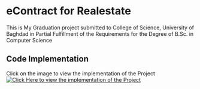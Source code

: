 # eContract for Realestate
This is My Graduation project submitted to College of Science, University of Baghdad in Partial Fulfillment of the Requirements for the Degree of B.Sc. in Computer Science

## Code Implementation
Click on the image to view the implementation of the Project
[![Click Here to view the implementation of the Project](https://c.top4top.io/p_2728toiqu1.png)](http://www.youtube.com/watch?v=YOUTUBE_VIDEO_ID_HERE)

